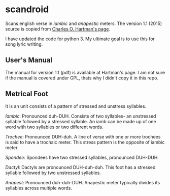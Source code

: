# scandroid
Scans english verse in *iambic* and *anapestic* meters. The version 1.1
(2015) source is copied from [Charles O. Hartman's page](https://oak.conncoll.edu/cohar/Programs.htm).

I have updated the code for python 3. My ultimate goal is to use this for song lyric writing.

## User's Manual
The manual for version 1.1 (pdf) is available at Hartman's page. I am not sure if the manual is covered under GPL, thats why I didn't copy it in this repo.

## Metrical Foot
It is an unit consists of a pattern of stressed and unstress syllables.

*Iambic*: Pronounced duh-DUH. Consists of two syllables- an unstressed syllable followed by a stressed syllable. An iamb can be made up of one word with two syllables or two different words.

*Trochee*: Pronounced DUH-duh. A line of verse with one or more trochees is said to have a trochaic meter. This stress pattern is the opposite of iambic meter.

*Spondee*: Spondees have two stressed syllables, pronounced DUH-DUH.

*Dactyl*: Dactyls are pronounced DUH-duh-duh. This foot has a stressed syllable followed by two unstressed syllables.

*Anapest*: Pronounced duh-duh-DUH. Anapestic meter typically divides its syllables across multiple words.